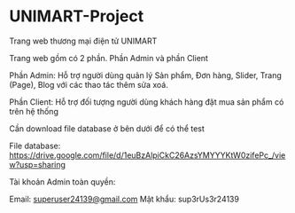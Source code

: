# UNIMART-Project
Trang web thương mại điện tử UNIMART

Trang web gồm có 2 phần. Phần Admin và phần Client

Phần Admin: Hỗ trợ người dùng quản lý Sản phẩm, Đơn hàng, Slider, Trang (Page), Blog với các thao tác thêm sửa xoá.

Phần Client: Hỗ trợ đối tượng người dùng khách hàng đặt mua sản phẩm có trên hệ thống

Cần download file database ở bên dưới để có thể test

File database: https://drive.google.com/file/d/1euBzAlpiCkC26AzsYMYYYKtW0zifePc_/view?usp=sharing

Tài khoản Admin toàn quyền:

Email: superuser24139@gmail.com
Mật khẩu: sup3rUs3r24139

